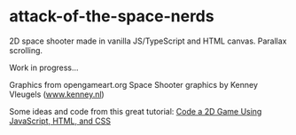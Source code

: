 # attack-of-the-space-nerds
2D space shooter made in vanilla JS/TypeScript and HTML canvas. Parallax scrolling.

Work in progress...

Graphics from opengameart.org
Space Shooter graphics by Kenney Vleugels (www.kenney.nl)

Some ideas and code from this great tutorial: [Code a 2D Game Using JavaScript, HTML, and CSS](https://youtu.be/7BHs1BzA4fs)
